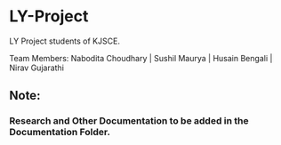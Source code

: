 # LY-Project
LY Project students of KJSCE. 

Team Members:
Nabodita Choudhary | Sushil Maurya | Husain Bengali | Nirav Gujarathi

## Note:
### Research and Other Documentation to be added in the Documentation Folder.
